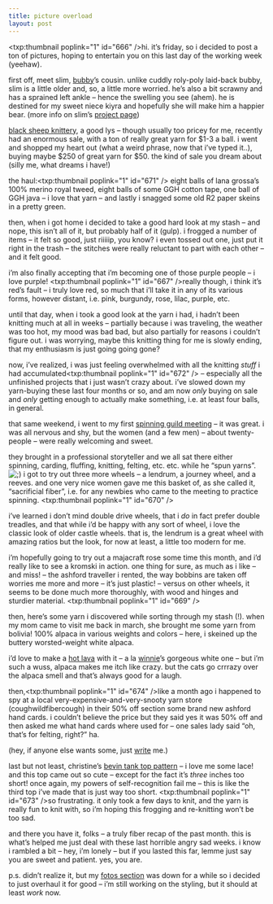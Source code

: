 ```yaml
---
title: picture overload
layout: post
---
```


<span class="pic"><txp:thumbnail poplink="1" id="666" /></span>hi. it&#8217;s friday, so i decided to post a ton of pictures, hoping to entertain you on this last day of the working week (yeehaw). 

first off, meet slim, [bubby][1]&#8217;s cousin. unlike cuddly roly-poly laid-back bubby, slim is a little older and, so, a little more worried. he&#8217;s also a bit scrawny and has a sprained left ankle &#8211; hence the swelling you see (ahem). he is destined for my sweet niece kiyra and hopefully she will make him a happier bear. (more info on slim&#8217;s [project page][2])

[black sheep knittery][3], a good lys &#8211; though usually too pricey for me, recently had an enormous sale, with a ton of really great yarn for $1-3 a ball. i went and shopped my heart out (what a weird phrase, now that i&#8217;ve typed it..), buying maybe $250 of great yarn for $50. the kind of sale you dream about (silly me, what dreams i have!)

the haul:<span class="pic"><txp:thumbnail poplink="1" id="671" /></span> eight balls of lana grossa&#8217;s 100% merino royal tweed, eight balls of some GGH cotton tape, one ball of GGH java &#8211; i love that yarn &#8211; and lastly i snagged some old R2 paper skeins in a pretty green.

then, when i got home i decided to take a good hard look at my stash &#8211; and nope, this isn&#8217;t all of it, but probably half of it (gulp). i frogged a number of items &#8211; it felt so good, just riiiiip, you know? i even tossed out one, just put it right in the trash &#8211; the stitches were really reluctant to part with each other &#8211; and it felt good. 

i&#8217;m also finally accepting that i&#8217;m becoming one of those purple people &#8211; i love purple! <span class="pic"><txp:thumbnail poplink="1" id="667" /></span>really though, i think it&#8217;s red&#8217;s fault &#8211; i truly love red, so much that i&#8217;ll take it in any of its various forms, however distant, i.e. pink, burgundy, rose, lilac, purple, etc. 

until that day, when i took a good look at the yarn i had, i hadn&#8217;t been knitting much at all in weeks &#8211; partially because i was traveling, the weather was too hot, my mood was bad bad, but also partially for reasons i couldn&#8217;t figure out. i was worrying, maybe this knitting thing for me is slowly ending, that my enthusiasm is just going going gone? 

now, i&#8217;ve realized, i was just feeling overwhelmed with all the knitting *stuff* i had accumulated<span class="pic"><txp:thumbnail poplink="1" id="672" /></span> &#8211; especially all the unfinished projects that i just wasn&#8217;t crazy about. i&#8217;ve slowed down my yarn-buying these last four months or so, and am now *only* buying on sale and *only* getting enough to actually make something, i.e. at least four balls, in general.

that same weekend, i went to my first [spinning guild meeting][4] &#8211; it was great. i was all nervous and shy, but the women (and a few men) &#8211; about twenty-people &#8211; were really welcoming and sweet. 

they brought in a professional storyteller and we all sat there either spinning, carding, fluffing, knitting, felting, etc. etc. while he &#8220;spun yarns&#8221;. <img src="http://localhost:8888/wordpress/wp-includes/images/smilies/icon_wink.gif" alt=";)" class="wp-smiley" /> i got to try out three more wheels &#8211; a lendrum, a journey wheel, and a reeves. and one very nice women gave me this basket of, as she called it, &#8220;sacrificial fiber&#8221;, i.e. for any newbies who came to the meeting to practice spinning. <span class="pic"><txp:thumbnail poplink="1" id="670" /></span>

i&#8217;ve learned i don&#8217;t mind double drive wheels, that i *do* in fact prefer double treadles, and that while i&#8217;d be happy with any sort of wheel, i love the classic look of older castle wheels. that is, the lendrum is a great wheel with amazing ratios but the look, for now at least, a little too modern for me. 

i&#8217;m hopefully going to try out a majacraft rose some time this month, and i&#8217;d really like to see a kromski in action. one thing for sure, as much as i like &#8211; and miss! &#8211; the ashford traveller i rented, the way bobbins are taken off worries me more and more &#8211; it&#8217;s just plastic! &#8211; versus on other wheels, it seems to be done much more thoroughly, with wood and hinges and sturdier material. <span class="pic"><txp:thumbnail poplink="1" id="669" /></span>

then, here&#8217;s some yarn i discovered while sorting through my stash (!). when my mom came to visit me back in march, she brought me some yarn from bolivia! 100% alpaca in various weights and colors &#8211; here, i skeined up the buttery worsted-weight white alpaca. 

i&#8217;d love to make a [hot lava][5] with it &#8211; a la [winnie][6]&#8217;s gorgeous white one &#8211; but i&#8217;m such a wuss, alpaca makes me itch like crazy. but the cats go crrrazy over the alpaca smell and that&#8217;s always good for a laugh.

then,<span class="pic"><txp:thumbnail poplink="1" id="674" /></span>like a month ago i happened to spy at a local very-expensive-and-very-snooty yarn store (coughwildfibercough) in their 50% off section some brand new ashford hand cards. i couldn&#8217;t believe the price but they said yes it was 50% off and then asked me what hand cards where used for &#8211; one sales lady said &#8220;oh, that&#8217;s for felting, right?&#8221; ha. 

(hey, if anyone else wants some, just [write][7] me.)

last but not least, christine&#8217;s [bevin tank top pattern][8] &#8211; i love me some lace! and this top came out so cute &#8211; except for the fact it&#8217;s *three* inches too short! once again, my powers of self-recognition fail me &#8211; this is like the third top i&#8217;ve made that is just way too short. <span class="pic"><txp:thumbnail poplink="1" id="673" /></span>so frustrating. it only took a few days to knit, and the yarn is really fun to knit with, so i&#8217;m hoping this frogging and re-knitting won&#8217;t be too sad. 

and there you have it, folks &#8211; a truly fiber recap of the past month. this is what&#8217;s helped me just deal with these last horrible angry sad weeks. i know i rambled a bit &#8211; hey, i&#8217;m lonely &#8211; but if you lasted this far, lemme just say you are sweet and patient. yes, you are.

p.s. didn&#8217;t realize it, but my [fotos section][9] was down for a while so i decided to just overhaul it for good &#8211; i&#8217;m still working on the styling, but it should at least *work* now.

 [1]: http://knitty.com/ISSUEfall05/PATTbubby.html
 [2]: http://mellowtrouble.net/projects/368
 [3]: http://blacksheepknittery.com/
 [4]: http://glasg.org/
 [5]: http://bluealvarez.com/bluealva/patterns/hotlava.html
 [6]: http://guavaseeds.blogspot.com/
 [7]: http://mellowtrouble.net/contact
 [8]: http://knittingforboozehags.com/freebirds/bevin-tank-top
 [9]: http://mellowtrouble.net/fotos